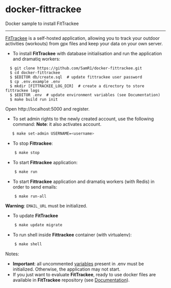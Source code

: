 # docker-fittrackee

Docker sample to install FitTrackee

---

[FitTrackee](https://samr1.github.io/FitTrackee/) is a self-hosted application, allowing you to track your outdoor activities (workouts) from gpx files and keep your data on your own server.

- To install **FitTrackee** with database initialisation and run the application and dramatiq workers:

```shell
  $ git clone https://github.com/SamR1/docker-fittrackee.git
  $ cd docker-fittrackee
  $ $EDITOR db/create.sql  # update fittrackee user password
  $ cp .env.example .env
  $ mkdir [FITTRACKEE_LOG_DIR]  # create a directory to store fittrackee logs
  $ $EDITOR .env  # update environment variables (see Documentation)
  $ make build run init
```

Open http://localhost:5000 and register.

- To set admin rights to the newly created account, use the following command:
  **Note**: it also activates account.

```bash
   $ make set-admin USERNAME=<username>
```

- To stop **Fittrackee**:

```bash
    $ make stop
```

- To start **Fittrackee** application:

```bash
    $ make run
```

- To start **Fittrackee** application and dramatiq workers (with Redis) in order to send emails:

```bash
    $ make run-all
```

  **Warning**: `EMAIL_URL` must be initialized.

- To update **FitTrackee**

```bash
    $ make update migrate 
```

- To run shell inside **Fittrackee** container (with virtualenv):

```bash
    $ make shell
```


Notes:
- **Important**: all uncommented [variables](https://samr1.github.io/FitTrackee/installation.html#environment-variables) present in .env must be initialized. Otherwise, the application may not start.
- If you just want to evaluate **FitTrackee**, ready to use docker files are available in **FitTrackee** repository (see [Documentation](https://samr1.github.io/FitTrackee/installation.html#docker)).
